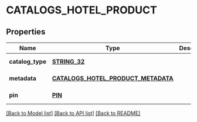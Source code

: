 # CATALOGS_HOTEL_PRODUCT

## Properties
Name | Type | Description | Notes
------------ | ------------- | ------------- | -------------
**catalog_type** | [**STRING_32**](STRING_32.md) |  | [default to null]
**metadata** | [**CATALOGS_HOTEL_PRODUCT_METADATA**](CatalogsHotelProductMetadata.md) |  | [default to null]
**pin** | [**PIN**](Pin.md) |  | [default to null]

[[Back to Model list]](../README.md#documentation-for-models) [[Back to API list]](../README.md#documentation-for-api-endpoints) [[Back to README]](../README.md)


